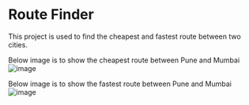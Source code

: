 # Route Finder

This project is used to find the cheapest and fastest route between two cities.

Below image is to show the cheapest route between Pune and Mumbai
![image](https://github.com/sparsh1402/Fastest-_Cheapest_-Route/assets/56266450/07b603de-af77-4faf-92be-81bebfffac26)

Below image is to show the fastest route between Pune and Mumbai
![image](https://github.com/sparsh1402/Fastest-_Cheapest_-Route/assets/56266450/eae78cd9-6adc-4336-93e2-5ef8d592e6fe)

